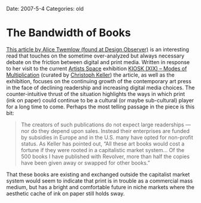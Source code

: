 Date: 2007-5-4
Categories: old

# The Bandwidth of Books

<a href="http://www.designobserver.com/archives/024858.html">This article by Alice Twemlow (found at Design Observer)</a> is an interesting read that touches on the sometime over-analyzed but always necessary debate on the friction between digital and print media. Written in response to her visit to the current <a href="http://www.artistsspace.org/">Artists Space</a> exhibition <a href="http://www.artistsspace.org/exhibitions/current.html">KIOSK (XIX) – Modes of Multiplication</a> (curated by <a href="http://www.revolver-books.de/">Christoph Keller</a>)  the article, as well as the exhibition, focuses on the continuing growth of the contemporary art press in the face of declining readership and increasing digital media choices.  The counter-intuitive thrust of the situation highlights the ways in which print (ink on paper) could continue to be a cultural (or maybe sub-cultural) player for a long time to come.  Perhaps the most telling passage in the piece is this bit:


<blockquote>The creators of such publications do not expect large readerships — nor do they depend upon sales. Instead their enterprises are funded by subsidies in Europe and in the U.S. many have opted for non-profit status. As Keller has pointed out, “All these art books would cost a fortune if they were rooted in a capitalistic market system… Of the 500 books I have published with Revolver, more than half the copies have been given away or swapped for other books.”</blockquote>

That these books are existing and exchanged outside the capitalist market system would seem to indicate that print is in trouble as a commercial mass medium, but has a bright and comfortable future in niche markets where the aesthetic cache of ink on paper still holds sway.
